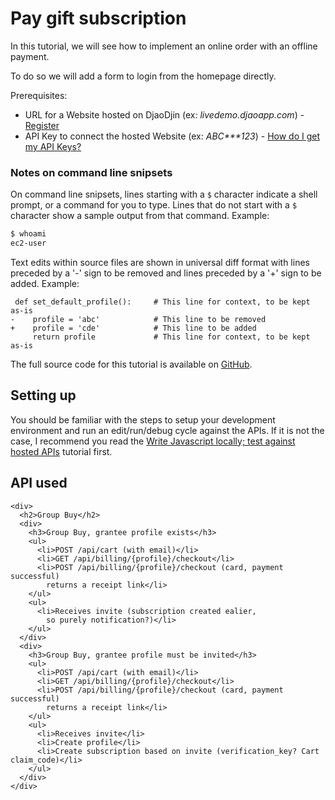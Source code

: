 Pay gift subscription
=====================

In this tutorial, we will see how to implement an online order
with an offline payment.

To do so we will add a form to login from the homepage directly.

Prerequisites:

- URL for a Website hosted on DjaoDjin (ex: _livedemo.djaoapp.com_) -
[Register](https://www.djaodjin.com/register/)
- API Key to connect the hosted Website (ex: _ABC***123_) -
[How do I get my API Keys?](https://www.djaodjin.com/docs/faq/#api-keys)

### Notes on command line snipsets

On command line snipsets, lines starting with a `$` character indicate
a shell prompt, or a command for you to type. Lines that do not start
with a `$` character show a sample output from that command.
Example:

```bash
$ whoami
ec2-user
```

Text edits within source files are shown in universal diff format with lines
preceded by a '-' sign to be removed and lines preceded by a '+' sign to be
added. Example:

``` {.python title="diff"}
 def set_default_profile():     # This line for context, to be kept as-is
-    profile = 'abc'            # This line to be removed
+    profile = 'cde'            # This line to be added
     return profile             # This line for context, to be kept as-is
```

The full source code for this tutorial is available on
[GitHub](https://github.com/djaodjin/sample-apps/tree/main/pay-gift-subscription).


Setting up
----------

You should be familiar with the steps to setup your development environment
and run an edit/run/debug cycle against the APIs. If it is not the case,
I recommend you read the
[Write Javascript locally; test against hosted APIs](../apicall/) tutorial
first.


API used
--------

    <div>
      <h2>Group Buy</h2>
      <div>
        <h3>Group Buy, grantee profile exists</h3>
        <ul>
          <li>POST /api/cart (with email)</li>
          <li>GET /api/billing/{profile}/checkout</li>
          <li>POST /api/billing/{profile}/checkout (card, payment successful)
            returns a receipt link</li>
        </ul>
        <ul>
          <li>Receives invite (subscription created ealier,
            so purely notification?)</li>
        </ul>
      </div>
      <div>
        <h3>Group Buy, grantee profile must be invited</h3>
        <ul>
          <li>POST /api/cart (with email)</li>
          <li>GET /api/billing/{profile}/checkout</li>
          <li>POST /api/billing/{profile}/checkout (card, payment successful)
            returns a receipt link</li>
        </ul>
        <ul>
          <li>Receives invite</li>
          <li>Create profile</li>
          <li>Create subscription based on invite (verification_key? Cart claim_code)</li>
        </ul>
      </div>
    </div>
